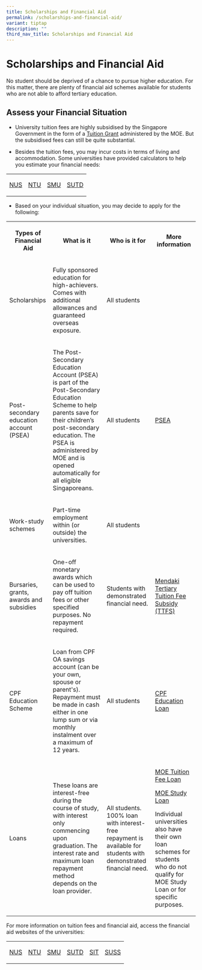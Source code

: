 ```yaml
---
title: Scholarships and Financial Aid
permalink: /scholarships-and-financial-aid/
variant: tiptap
description: ""
third_nav_title: Scholarships and Financial Aid
---
```

<h1>Scholarships and Financial Aid</h1>
<p>No student should be deprived of a chance to pursue higher education.
For this matter, there are plenty of financial aid&nbsp;schemes available
for students who are not able to afford tertiary education.&nbsp;</p>
<h2>Assess your Financial Situation</h2>
<ul>
<li>
<p>University tuition fees are highly subsidised by the Singapore Government
in the form of a <a href="https://www.moe.gov.sg/financial-matters/tuition-grant-scheme" class="wixui-rich-text__text" rel="noopener noreferrer nofollow" target="_blank"><u>Tuition Grant</u></a> administered
by the MOE. But the subsidised fees&nbsp;can still be quite substantial.</p>
</li>
<li>
<p>Besides the tuition fees, you may incur costs in terms of living and accommodation.
Some&nbsp;universities have provided calculators to help you estimate your
financial needs:</p>
</li>
</ul>
<table style="minWidth: 100px">
<colgroup>
<col>
<col>
<col>
<col>
</colgroup>
<tbody>
<tr>
<td rowspan="1" colspan="1">
<p><a href="https://myaces.nus.edu.sg/applicantPortal/app/FinancialAidCalculator" rel="noopener nofollow" target="_blank">NUS</a>
</p>
</td>
<td rowspan="1" colspan="1">
<p><a href="https://wis.ntu.edu.sg/webexe/owa/vical.showvical" rel="noopener nofollow" target="_blank">NTU</a>
</p>
</td>
<td rowspan="1" colspan="1">
<p><a href="https://publiceservices.smu.edu.sg/psc/ps/EMPLOYEE/HRMS/c/SA_LEARNER_SERVICES.SIS_FA_FIN_CALC.GBL?=" rel="noopener nofollow" target="_blank">SMU</a>
</p>
</td>
<td rowspan="1" colspan="1">
<p><a href="https://www.sutd.edu.sg/Admissions/Undergraduate/Financing-Your-Studies/Educational-Expenses/Financial-Calculator" rel="noopener nofollow" target="_blank">SUTD</a>
</p>
</td>
</tr>
</tbody>
</table>
<ul>
<li>
<p>Based on your individual&nbsp;situation, you may decide to apply for the
following:</p>
</li>
</ul>
<table style="minWidth: 100px">
<colgroup>
<col>
<col>
<col>
<col>
</colgroup>
<tbody>
<tr>
<th rowspan="1" colspan="1">
<p>Types of Financial Aid</p>
</th>
<th rowspan="1" colspan="1">
<p>What is it</p>
</th>
<th rowspan="1" colspan="1">
<p>Who is it for</p>
</th>
<th rowspan="1" colspan="1">
<p>More information</p>
</th>
</tr>
<tr>
<td rowspan="1" colspan="1">
<p>Scholarships</p>
</td>
<td rowspan="1" colspan="1">
<p>Fully sponsored education for high-achievers. Comes with additional allowances
and guaranteed overseas exposure.</p>
</td>
<td rowspan="1" colspan="1">
<p>All students</p>
</td>
<td rowspan="1" colspan="1">
<p></p>
</td>
</tr>
<tr>
<td rowspan="1" colspan="1">
<p>Post-secondary education account (PSEA)</p>
</td>
<td rowspan="1" colspan="1">
<p>The Post-Secondary Education Account (PSEA) is part of the Post-Secondary
Education Scheme to help parents save for their children’s post-secondary
education. The PSEA is administered by MOE and is opened automatically
for all eligible Singaporeans.</p>
</td>
<td rowspan="1" colspan="1">
<p>All students</p>
</td>
<td rowspan="1" colspan="1">
<p><a href="https://www.moe.gov.sg/financial-matters/psea" rel="noopener nofollow" target="_blank">PSEA</a>
</p>
</td>
</tr>
<tr>
<td rowspan="1" colspan="1">
<p>Work-study schemes</p>
</td>
<td rowspan="1" colspan="1">
<p>Part-time employment within (or outside) the universities.</p>
</td>
<td rowspan="1" colspan="1">
<p>All students</p>
</td>
<td rowspan="1" colspan="1">
<p></p>
</td>
</tr>
<tr>
<td rowspan="1" colspan="1">
<p>Bursaries, grants, awards and subsidies</p>
</td>
<td rowspan="1" colspan="1">
<p>One-off monetary awards which can be used to pay off tuition fees or other
specified purposes. No repayment required.</p>
</td>
<td rowspan="1" colspan="1">
<p>Students with demonstrated financial need.</p>
</td>
<td rowspan="1" colspan="1">
<p><a href="https://www.mendaki.org.sg/assistance_landing/tertiary-tuition-fee-subsidy-ttfs/" rel="noopener nofollow" target="_blank">Mendaki Tertiary Tuition Fee Subsidy (TTFS)</a>
</p>
</td>
</tr>
<tr>
<td rowspan="1" colspan="1">
<p>CPF Education Scheme</p>
</td>
<td rowspan="1" colspan="1">
<p>Loan from CPF OA savings account (can be your own, spouse or parent's).
Repayment must be made in cash either in one lump sum or via monthly instalment
over a maximum of 12 years.</p>
</td>
<td rowspan="1" colspan="1">
<p>All students</p>
</td>
<td rowspan="1" colspan="1">
<p><a href="https://www.cpf.gov.sg/member/tools-and-services/forms-e-applications/apply-for-cpf-education-loan" rel="noopener nofollow" target="_blank">CPF Education Loan</a>
</p>
</td>
</tr>
<tr>
<td rowspan="1" colspan="1">
<p>Loans</p>
</td>
<td rowspan="1" colspan="1">
<p>These loans are interest-free during the course of study, with interest
only commencing upon graduation. The interest rate and maximum loan repayment
method depends on the loan provider.</p>
</td>
<td rowspan="1" colspan="1">
<p>All students. 100% loan with interest-free repayment is available for
students with demonstrated financial need.</p>
</td>
<td rowspan="1" colspan="1">
<p><a href="https://www.moe.gov.sg/financial-matters/government-loan-schemes/tuition-fee-loan" rel="noopener nofollow" target="_blank">MOE Tuition Fee Loan</a>
</p>
<p><a href="https://www.moe.gov.sg/financial-matters/government-loan-schemes/study-loan" rel="noopener nofollow" target="_blank">MOE Study Loan</a>
</p>
<p>Individual universities also have their own loan schemes for students
who do not qualify for MOE Study Loan or for specific purposes.</p>
</td>
</tr>
</tbody>
</table>
<p>For more information on tuition fees and financial aid,&nbsp;access the
financial aid websites of the universities:</p>
<table style="minWidth: 150px">
<colgroup>
<col>
<col>
<col>
<col>
<col>
<col>
</colgroup>
<tbody>
<tr>
<td rowspan="1" colspan="1">
<p><a href="https://www.nus.edu.sg/oam/financial-aid/overview-eligibility" rel="noopener nofollow" target="_blank">NUS</a>
</p>
</td>
<td rowspan="1" colspan="1">
<p><a href="https://www.ntu.edu.sg/admissions/undergraduate/financial-matters" rel="noopener nofollow" target="_blank">NTU</a>
</p>
</td>
<td rowspan="1" colspan="1">
<p><a href="https://admissions.smu.edu.sg/financial-matters/financial-aid" rel="noopener nofollow" target="_blank">SMU</a>
</p>
</td>
<td rowspan="1" colspan="1">
<p><a href="https://www.sutd.edu.sg/Admissions/Undergraduate/Financing-Your-Studies/Financial-Aid" rel="noopener nofollow" target="_blank">SUTD</a>
</p>
</td>
<td rowspan="1" colspan="1">
<p><a href="https://www.singaporetech.edu.sg/admissions/financial-aid" rel="noopener nofollow" target="_blank">SIT</a>
</p>
</td>
<td rowspan="1" colspan="1">
<p><a href="https://www.suss.edu.sg/full-time-undergraduate/admissions/financial-aid" rel="noopener nofollow" target="_blank">SUSS</a>
</p>
</td>
</tr>
</tbody>
</table>
<p></p>